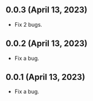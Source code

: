 ## 0.0.3 (April 13, 2023)

* Fix 2 bugs.

## 0.0.2 (April 13, 2023)

* Fix a bug.

## 0.0.1 (April 13, 2023)

* Fix a bug.
